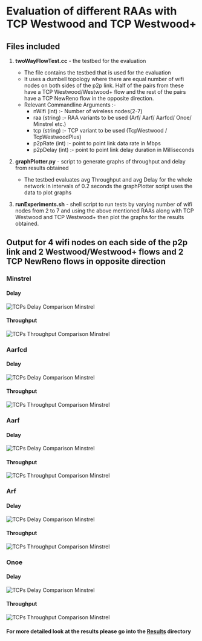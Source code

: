 # Evaluation of different RAAs with TCP Westwood and TCP Westwood+

## Files included 

1. **twoWayFlowTest.cc** - the testbed for the evaluation
    * The file contains the testbed that is used for the evaluation
    * It uses a dumbell topology where there are equal number of wifi nodes on both sides of the p2p link. Half of the pairs from these have a TCP Westwood/Westwood+ flow and the rest of the pairs have a TCP NewReno flow in the opposite direction.
    * Relevant Commandline Arguments :-
        * nWifi (int) :- Number of wireless nodes(2-7)
        * raa (string) :- RAA variants to be used  (Arf/ Aarf/ Aarfcd/ Onoe/ Minstrel etc.)
        * tcp (string) :- TCP variant to be used (TcpWestwood / TcpWestwoodPlus)
        * p2pRate (int) :- point to point link data rate in Mbps
        * p2pDelay (int) :- point to point link delay duration in Milliseconds

2. **graphPlotter.py** - script to generate graphs of throughput and delay from results obtained 
    * The testbed evaluates avg Throughput and avg Delay for the whole network in intervals of 0.2 seconds the graphPlotter script uses the data to plot graphs
3. **runExperiments.sh** - shell script to run tests by varying number of wifi nodes from 2 to 7 and using the above mentioned RAAs along with TCP Westwood and TCP Westwood+ then plot the graphs for the results obtained.

## Output for 4 wifi nodes on each side of the p2p link and 2 Westwood/Westwood+ flows and 2 TCP NewReno flows in opposite direction

### Minstrel
   #### Delay
![TCPs Delay Comparison Minstrel](https://github.com/aps-y/Evaluation-of-different-RAAs-with-TCP-Westwood-and-TCP-Westwood-/blob/main/Results/Combined4_Raa_and_nodes/delay%204nodes%20Minstrel.png)
   #### Throughput
![TCPs Throughput Comparison Minstrel](https://github.com/aps-y/Evaluation-of-different-RAAs-with-TCP-Westwood-and-TCP-Westwood-/blob/main/Results/Combined4_Raa_and_nodes/throughput%204nodes%20Minstrel.png)

### Aarfcd
   #### Delay
![TCPs Delay Comparison Minstrel](https://github.com/aps-y/Evaluation-of-different-RAAs-with-TCP-Westwood-and-TCP-Westwood-/blob/main/Results/Combined4_Raa_and_nodes/delay%204nodes%20Aarfcd.png)
   #### Throughput
![TCPs Throughput Comparison Minstrel](https://github.com/aps-y/Evaluation-of-different-RAAs-with-TCP-Westwood-and-TCP-Westwood-/blob/main/Results/Combined4_Raa_and_nodes/throughput%204nodes%20Aarfcd.png)

### Aarf
   #### Delay
![TCPs Delay Comparison Minstrel](https://github.com/aps-y/Evaluation-of-different-RAAs-with-TCP-Westwood-and-TCP-Westwood-/blob/main/Results/Combined4_Raa_and_nodes/delay%204nodes%20Aarf.png)
   #### Throughput
![TCPs Throughput Comparison Minstrel](https://github.com/aps-y/Evaluation-of-different-RAAs-with-TCP-Westwood-and-TCP-Westwood-/blob/main/Results/Combined4_Raa_and_nodes/throughput%204nodes%20Aarf.png)

### Arf
   #### Delay
![TCPs Delay Comparison Minstrel](https://github.com/aps-y/Evaluation-of-different-RAAs-with-TCP-Westwood-and-TCP-Westwood-/blob/main/Results/Combined4_Raa_and_nodes/delay%204nodes%20Arf.png)
   #### Throughput
![TCPs Throughput Comparison Minstrel](https://github.com/aps-y/Evaluation-of-different-RAAs-with-TCP-Westwood-and-TCP-Westwood-/blob/main/Results/Combined4_Raa_and_nodes/throughput%204nodes%20Arf.png)

### Onoe
   #### Delay
![TCPs Delay Comparison Minstrel](https://github.com/aps-y/Evaluation-of-different-RAAs-with-TCP-Westwood-and-TCP-Westwood-/blob/main/Results/Combined4_Raa_and_nodes/delay%204nodes%20Onoe.png)
   #### Throughput
![TCPs Throughput Comparison Minstrel](https://github.com/aps-y/Evaluation-of-different-RAAs-with-TCP-Westwood-and-TCP-Westwood-/blob/main/Results/Combined4_Raa_and_nodes/throughput%204nodes%20Onoe.png)

#### For more detailed look at the results please go into the [Results](https://github.com/aps-y/Evaluation-of-different-RAAs-with-TCP-Westwood-and-TCP-Westwood-/tree/main/Results) directory
